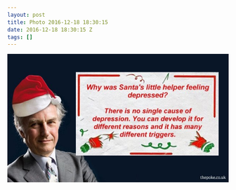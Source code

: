 ```yaml
---
layout: post
title: Photo 2016-12-18 18:30:15
date: 2016-12-18 18:30:15 Z
tags: []
---
```

![](/media/2016/12/154640108242.jpg)
